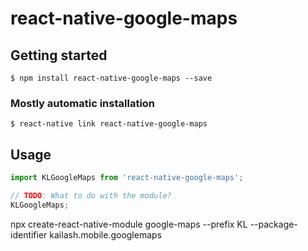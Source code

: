 # react-native-google-maps

## Getting started

`$ npm install react-native-google-maps --save`

### Mostly automatic installation

`$ react-native link react-native-google-maps`

## Usage
```javascript
import KLGoogleMaps from 'react-native-google-maps';

// TODO: What to do with the module?
KLGoogleMaps;
```

npx create-react-native-module google-maps --prefix KL --package-identifier kailash.mobile.googlemaps